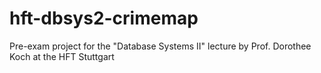 # hft-dbsys2-crimemap
Pre-exam project for the "Database Systems II" lecture by Prof. Dorothee Koch at the HFT Stuttgart
